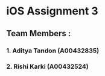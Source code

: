 
# iOS Assignment 3
## Team Members :
### 1. Aditya Tandon (A00432835)
### 2. Rishi Karki (A00432524)
